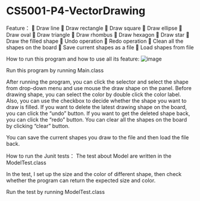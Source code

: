 # CS5001-P4-VectorDrawing
Feature：
	Draw line
	Draw rectangle
	Draw square
	Draw ellipse
	Draw oval
	Draw triangle
	Draw rhombus
	Draw hexagon
	Draw star
	Draw the filled shape
	Undo operation
	Redo operation
	Clean all the shapes on the board
	Save current shapes as a file
	Load shapes from file

How to run this program and how to use all its feature:
![image](https://user-images.githubusercontent.com/73251304/116410579-d32e8200-a82c-11eb-8e55-9b707dc93956.png)

 

Run this program by running Main.class

After running the program, you can click the selector and select the shape from drop-down menu and use mouse the draw shape on the panel. Before drawing shape, you can select the color by double click the color label. Also, you can use the checkbox to decide whether the shape you want to draw is filled. If you want to delete the latest drawing shape on the board, you can click the “undo” button. If you want to get the deleted shape back, you can click the “redo” button. You can clear all the shapes on the board by clicking “clear” button.

You can save the current shapes you draw to the file and then load the file back.

How to run the Junit tests：
The test about Model are written in the ModelTest.class 

In the test, I set up the size and the color of different shape, then check whether the program can return the expected size and color.

Run the test by running ModelTest.class

